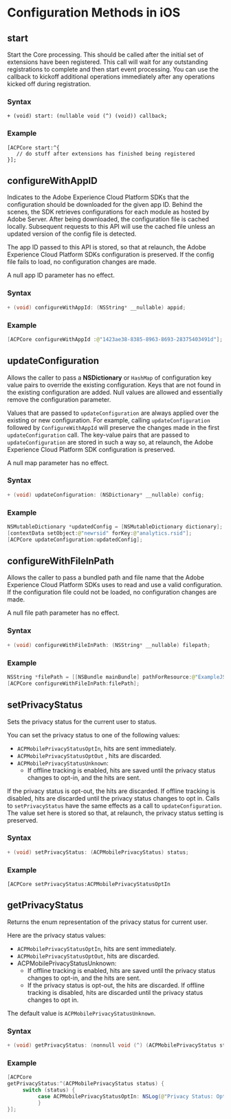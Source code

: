# Configuration Methods in iOS

## start

Start the Core processing. This should be called after the initial set of extensions have been registered. This call will wait for any outstanding registrations to complete and then start event processing. You can use the callback to kickoff additional operations immediately after any operations kicked off during registration.

### Syntax

```text
+ (void) start: (nullable void (^) (void)) callback;
```

### Example

```text
[ACPCore start:^{
   // do stuff after extensions has finished being registered
}];
```

## configureWithAppID

Indicates to the Adobe Experience Cloud Platform SDKs that the configuration should be downloaded for the given app ID. Behind the scenes, the SDK retrieves configurations for each module as hosted by Adobe Server. After being downloaded, the configuration file is cached locally. Subsequent requests to this API will use the cached file unless an updated version of the config file is detected.

The app ID passed to this API is stored, so that at relaunch, the Adobe Experience Cloud Platform SDKs configuration is preserved. If the config file fails to load, no configuration changes are made.

A null app ID parameter has no effect.

### Syntax

```java
+ (void) configureWithAppId: (NSString* __nullable) appid;
```

### Example

```java
[ACPCore configureWithAppId :@"1423ae38-8385-8963-8693-28375403491d"];
```

## updateConfiguration

Allows the caller to pass a **NSDictionary** or `HashMap` of configuration key value pairs to override the existing configuration. Keys that are not found in the existing configuration are added. Null values are allowed and essentially remove the configuration parameter.

Values that are passed to `updateConfiguration` are always applied over the existing or new configuration. For example, calling `updateConfiguration` followed by `ConfigureWithAppId` will preserve the changes made in the first `updateConfiguration` call. The key-value pairs that are passed to `updateConfiguration` are stored in such a way so, at relaunch, the Adobe Experience Cloud Platform SDK configuration is preserved.

A null map parameter has no effect.

### Syntax

```java
+ (void) updateConfiguration: (NSDictionary* __nullable) config;
```

### Example

```java
NSMutableDictionary *updatedConfig = [NSMutableDictionary dictionary]; 
[contextData setObject:@"newrsid" forKey:@"analytics.rsid"]; 
[ACPCore updateConfiguration:updatedConfig];
```

## configureWithFileInPath

Allows the caller to pass a bundled path and file name that the Adobe Experience Cloud Platform SDKs uses to read and use a valid configuration. If the configuration file could not be loaded, no configuration changes are made.

A null file path parameter has no effect.

### Syntax

```java
+ (void) configureWithFileInPath: (NSString* __nullable) filepath;
```

### Example

```java
NSString *filePath = [[NSBundle mainBundle] pathForResource:@"ExampleJSONFile"ofType:@"json"]; 
[ACPCore configureWithFileInPath:filePath];
```

## setPrivacyStatus

Sets the privacy status for the current user to status.

You can set the privacy status to one of the following values:

* `ACPMobilePrivacyStatusOptIn`, hits are sent immediately.
* `ACPMobilePrivacyStatusOptOut` , hits are discarded.
* `ACPMobilePrivacyStatusUnknown`:
  * If offline tracking is enabled, hits are saved until the privacy status changes to opt-in, and the hits are sent. 

If the privacy status is opt-out, the hits are discarded. If offline tracking is disabled, hits are discarded until the privacy status changes to opt in. Calls to `setPrivacyStatus` have the same effects as a call to `updateConfiguration`. The value set here is stored so that, at relaunch, the privacy status setting is preserved.

### Syntax

```java
+ (void) setPrivacyStatus: (ACPMobilePrivacyStatus) status;
```

### Example

```text
[ACPCore setPrivacyStatus:ACPMobilePrivacyStatusOptIn
```

## getPrivacyStatus

Returns the enum representation of the privacy status for current user.

Here are the privacy status values:

* `ACPMobilePrivacyStatusOptIn`, hits are sent immediately.
* `ACPMobilePrivacyStatusOptOut`,  hits are discarded.
* ACPMobilePrivacyStatusUnknown:
  * If offline tracking is enabled, hits are saved until the privacy status changes to opt-in, and the hits are sent. 
  * If the privacy status is opt-out, the hits are discarded. If offline tracking is disabled, hits are discarded until the privacy status changes to opt in.

The default value is `ACPMobilePrivacyStatusUnknown`.

### Syntax

```java
+ (void) getPrivacyStatus: (nonnull void (^) (ACPMobilePrivacyStatus status)) callback;
```

### Example

```java
[ACPCore 
getPrivacyStatus:^(ACPMobilePrivacyStatus status) { 
     switch (status) { 
          case ACPMobilePrivacyStatusOptIn: NSLog(@"Privacy Status: Opt-In");               break; 
          } 
}];
```

